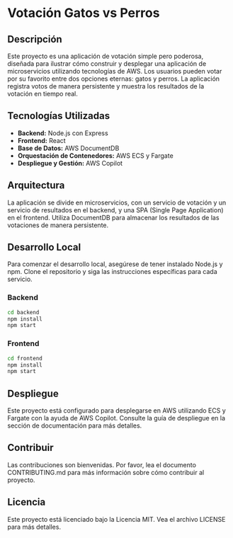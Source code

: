 
# Votación Gatos vs Perros

## Descripción
Este proyecto es una aplicación de votación simple pero poderosa, diseñada para ilustrar cómo construir y desplegar una aplicación de microservicios utilizando tecnologías de AWS. Los usuarios pueden votar por su favorito entre dos opciones eternas: gatos y perros. La aplicación registra votos de manera persistente y muestra los resultados de la votación en tiempo real.

## Tecnologías Utilizadas
- **Backend:** Node.js con Express
- **Frontend:** React
- **Base de Datos:** AWS DocumentDB
- **Orquestación de Contenedores:** AWS ECS y Fargate
- **Despliegue y Gestión:** AWS Copilot

## Arquitectura
La aplicación se divide en microservicios, con un servicio de votación y un servicio de resultados en el backend, y una SPA (Single Page Application) en el frontend. Utiliza DocumentDB para almacenar los resultados de las votaciones de manera persistente.

## Desarrollo Local
Para comenzar el desarrollo local, asegúrese de tener instalado Node.js y npm. Clone el repositorio y siga las instrucciones específicas para cada servicio.

### Backend
```bash
cd backend
npm install
npm start
```

### Frontend
```bash
cd frontend
npm install
npm start
```

## Despliegue
Este proyecto está configurado para desplegarse en AWS utilizando ECS y Fargate con la ayuda de AWS Copilot. Consulte la guía de despliegue en la sección de documentación para más detalles.

## Contribuir
Las contribuciones son bienvenidas. Por favor, lea el documento CONTRIBUTING.md para más información sobre cómo contribuir al proyecto.

## Licencia
Este proyecto está licenciado bajo la Licencia MIT. Vea el archivo LICENSE para más detalles.
